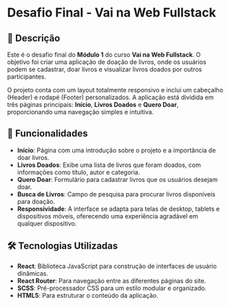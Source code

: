 # Desafio Final - Vai na Web Fullstack

## 📝 Descrição

Este é o desafio final do **Módulo 1** do curso **Vai na Web Fullstack**. O objetivo foi criar uma aplicação de doação de livros, onde os usuários podem se cadastrar, doar livros e visualizar livros doados por outros participantes.

O projeto conta com um layout totalmente responsivo e inclui um cabeçalho (Header) e rodapé (Footer) personalizados. A aplicação está dividida em três páginas principais: **Início**, **Livros Doados** e **Quero Doar**, proporcionando uma navegação simples e intuitiva.

## 🚀 Funcionalidades

- **Início**: Página com uma introdução sobre o projeto e a importância de doar livros.
- **Livros Doados**: Exibe uma lista de livros que foram doados, com informações como título, autor e categoria.
- **Quero Doar**: Formulário para cadastrar livros que os usuários desejam doar.
- **Busca de Livros**: Campo de pesquisa para procurar livros disponíveis para doação.
- **Responsividade**: A interface se adapta para telas de desktop, tablets e dispositivos móveis, oferecendo uma experiência agradável em qualquer dispositivo.

## 🛠️ Tecnologias Utilizadas

- **React**: Biblioteca JavaScript para construção de interfaces de usuário dinâmicas.
- **React Router**: Para navegação entre as diferentes páginas do site.
- **SCSS**: Pré-processador CSS para um estilo modular e organizado.
- **HTML5**: Para estruturar o conteúdo da aplicação.

